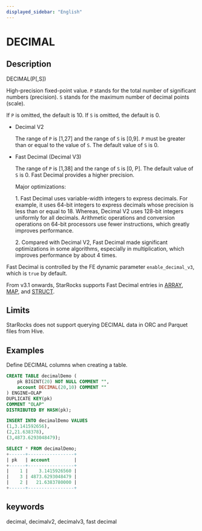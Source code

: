 ```yaml
---
displayed_sidebar: "English"
---
```


# DECIMAL

## Description

DECIMAL(P[,S])

High-precision fixed-point value. `P` stands for the total number of significant numbers (precision). `S` stands for the maximum number of decimal points (scale).

If `P` is omitted, the default is 10. If `S` is omitted, the default is 0.

* Decimal V2

  The range of `P` is [1,27] and the range of `S` is [0,9]. `P` must be greater than or equal to the value of `S`. The default value of `S` is 0.

* Fast Decimal (Decimal V3)

  The range of `P` is [1,38] and the range of `S` is [0, P]. The default value of `S` is 0. Fast Decimal provides a higher precision.
  
  Major optimizations:
  
  ​1. Fast Decimal uses variable-width integers to express decimals. For example, it uses 64-bit integers to express decimals whose precision is less than or equal to 18. Whereas, Decimal V2 uses 128-bit integers uniformly for all decimals. Arithmetic operations and conversion operations on 64-bit processors use fewer instructions, which greatly improves performance.
  
  ​2. Compared with Decimal V2, Fast Decimal made significant optimizations in some algorithms, especially in multiplication, which improves performance by about 4 times.

Fast Decimal is controlled by the FE dynamic parameter `enable_decimal_v3`, which is `true` by default.

From v3.1 onwards, StarRocks supports Fast Decimal entries in [ARRAY](semi-structured/Array.md), [MAP](semi-structured/Map.md), and [STRUCT](semi-structured/STRUCT.md).
  
## Limits

StarRocks does not support querying DECIMAL data in ORC and Parquet files from Hive.

## Examples

Define DECIMAL columns when creating a table.

```sql
CREATE TABLE decimalDemo (
    pk BIGINT(20) NOT NULL COMMENT "",
    account DECIMAL(20,10) COMMENT ""
) ENGINE=OLAP 
DUPLICATE KEY(pk)
COMMENT "OLAP"
DISTRIBUTED BY HASH(pk);

INSERT INTO decimalDemo VALUES
(1,3.141592656),
(2,21.638378),
(3,4873.6293048479);

SELECT * FROM decimalDemo;
+------+-----------------+
| pk   | account         |
+------+-----------------+
|    1 |    3.1415926560 |
|    3 | 4873.6293048479 |
|    2 |   21.6383780000 |
+------+-----------------+
```

## keywords

decimal, decimalv2, decimalv3, fast decimal
